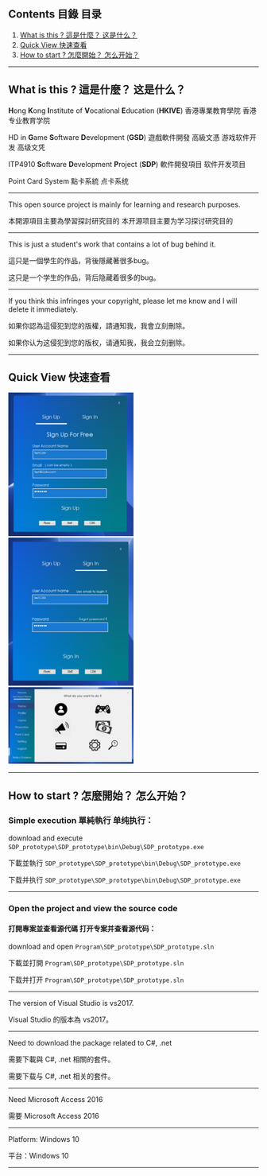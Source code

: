 ## Contents 目錄 目录

1. [What is this ? 這是什麼？ 这是什么？](#what-is-this--這是什麼-这是什么)
2. [Quick View 快速查看](#quick-view-快速查看)
3. [How to start ? 怎麼開始？ 怎么开始？](#how-to-start--怎麼開始-怎么开始)

___

## What is this ? 這是什麼？ 这是什么？

**H**ong **K**ong **I**nstitute of **V**ocational **E**ducation (**HKIVE**)  香港專業教育學院  香港专业教育学院

HD in **G**ame **S**oftware **D**evelopment (**GSD**)  遊戲軟件開發 高級文憑  游戏软件开发 高级文凭

ITP4910 **S**oftware **D**evelopment **P**roject (**SDP**)  軟件開發項目  软件开发项目

Point Card System  點卡系統  点卡系统

___

This open source project is mainly for learning and research purposes.

本開源項目主要為學習探討研究目的  本开源项目主要为学习探讨研究目的

___

This is just a student's work that contains a lot of bug behind it.

這只是一個學生的作品，背後隱藏著很多bug。

这只是一个学生的作品，背后隐藏着很多的bug。

___

If you think this infringes your copyright, please let me know and I will delete it immediately.

如果你認為這侵犯到您的版權，請通知我，我會立刻刪除。

如果你认为这侵犯到您的版权，请通知我，我会立刻删除。

___

## Quick View 快速查看

<img src="https://raw.githubusercontent.com/CWKSC/HKIVE-GSD-SDP-Point-Card-System/master/Screenshot/SignUp.png" width="50%" height="50%" />

<img src="https://raw.githubusercontent.com/CWKSC/HKIVE-GSD-SDP-Point-Card-System/master/Screenshot/SignIn.png" width="50%" height="50%">

<img src="https://raw.githubusercontent.com/CWKSC/HKIVE-GSD-SDP-Point-Card-System/master/Screenshot/PlayerForm.png" width="50%" height="50%" >

___

## How to start ? 怎麼開始？ 怎么开始？

### Simple execution 單純執行 单纯执行：

download and execute `SDP_prototype\SDP_prototype\bin\Debug\SDP_prototype.exe`

下載並執行 `SDP_prototype\SDP_prototype\bin\Debug\SDP_prototype.exe`

下载并执行 `SDP_prototype\SDP_prototype\bin\Debug\SDP_prototype.exe`

___

### Open the project and view the source code 

#### 打開專案並查看源代碼 打开专案并查看源代码：

download and open `Program\SDP_prototype\SDP_prototype.sln`

下載並打開 `Program\SDP_prototype\SDP_prototype.sln`

下载并打开 `Program\SDP_prototype\SDP_prototype.sln`

___

The version of Visual Studio is vs2017.

Visual Studio 的版本為 vs2017。

___

Need to download the package related to C#, .net 

需要下載與 C#, .net 相關的套件。

需要下载与 C#, .net 相关的套件。

___

Need Microsoft Access 2016

需要 Microsoft Access 2016

___

Platform: Windows 10

平台：Windows 10

___




